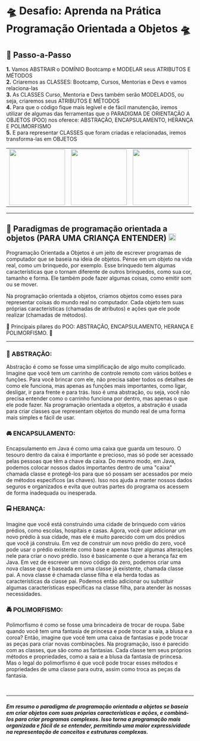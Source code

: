 # 🛸 Desafio: Aprenda na Prática Programação Orientada a Objetos 🛸

## 👣 Passo-a-Passo

<p>
<strong>	1.</strong> Vamos ABSTRAIR o DOMÍNIO Bootcamp e MODELAR seus ATRIBUTOS E MÉTODOS <br>
<strong>	2.</strong> Criaremos as CLASSES: Bootcamp, Cursos, Mentorias e Devs e vamos relaciona-las <br>
<strong>	3.</strong> As CLASSES Curso, Mentoria e Devs também serão MODELADOS, ou seja, criaremos seus ATRIBUTOS E MÉTODOS <br> 
<strong>	4.</strong> Para que o código fique mais legível e de fácil manutenção, iremos utilizar de algumas das ferramentas que o PARADIGMA DE ORIENTAÇÃO A OBJETOS (POO) nos oferece: ABSTRAÇÃO, ENCAPSULAMENTO, HERANÇA E POLIMORFISMO <br>
<strong>	5.</strong> E para representar CLASSES que foram criadas e relacionadas, iremos transforma-las em OBJETOS

<table>
  <tr>
    <td>   
        <img height="150em" src="https://github.com/raphaelkauan/AbstrairBootcamp-Desafio/assets/111379005/7621ee63-f957-4d11-bef1-3247a943865d"/>
    </td>
    <td>     
        <img height="150em" src="https://github.com/raphaelkauan/AbstrairBootcamp-Desafio/assets/111379005/15c399ec-5246-4f72-8ae5-589166385f09"/>
    </td>
     <td>      
        <img height="150em" src="https://cdn.midjourney.com/8a21e7c2-127f-4edb-88e7-f8d89bd36be5/grid_0.png"/>
    </td>
  </tr>
</table>
</p>

---

<h2> 🎲 Paradigmas de programação orientada a objetos (PARA UMA CRIANÇA ENTENDER) <img height="20em" src="https://img.icons8.com/external-smashingstocks-outline-color-smashing-stocks/256/external-Duckling-seasons-smashingstocks-outline-color-smashing-stocks.png"/>
</h2>

<p>
Programação Orientada a Objetos é um jeito de escrever programas de computador que se baseia na ideia de objetos. Pense em um objeto na vida real, como um brinquedo, por exemplo. Esse brinquedo tem algumas características que o tornam diferente de outros brinquedos, como sua cor, tamanho e forma. Ele também pode fazer algumas coisas, como emitir som ou se mover.

Na programação orientada a objetos, criamos objetos como esses para representar coisas do mundo real no computador. Cada objeto tem suas próprias características (chamadas de atributos) e ações que ele pode realizar (chamadas de métodos).

🔱 Principais pilares do POO: ABSTRAÇÃO, ENCAPSULAMENTO, HERANÇA E POLIMORFISMO. 🔱
</p>

---

<h3> 🚖 ABSTRAÇÃO:</h3>

<p>
Abstração é como se fosse uma simplificação de algo muito complicado. Imagine que você tem um carrinho de controle remoto com vários botões e funções. Para você brincar com ele, não precisa saber todos os detalhes de como ele funciona, mas apenas as funções mais importantes, como ligar, desligar, ir para frente e para trás. Isso é uma abstração, ou seja, você não precisa entender como o carrinho funciona por dentro, mas apenas o que ele pode fazer. Na programação orientada a objetos, a abstração é usada para criar classes que representam objetos do mundo real de uma forma mais simples e fácil de usar.
</p>

<h3> 🚘 ENCAPSULAMENTO:</h3>

<p>
Encapsulamento em Java é como uma caixa que guarda um tesouro. O tesouro dentro da caixa é importante e precioso, mas só pode ser acessado pelas pessoas que têm a chave da caixa. Do mesmo modo, em Java, podemos colocar nossos dados importantes dentro de uma "caixa" chamada classe e protegê-los para que só possam ser acessados ​​por meio de métodos específicos (as chaves). Isso nos ajuda a manter nossos dados seguros e organizados e evita que outras partes do programa os acessem de forma inadequada ou inesperada.
</p>

<h3> 🚍 HERANÇA:</h3>

<p>
Imagine que você está construindo uma cidade de brinquedo com vários prédios, como escolas, hospitais e casas. Agora, você quer adicionar um novo prédio à sua cidade, mas ele é muito parecido com um dos prédios que você já construiu. Em vez de construir um novo prédio do zero, você pode usar o prédio existente como base e apenas fazer algumas alterações nele para criar o novo prédio. Isso é basicamente o que a herança faz em Java. Em vez de escrever um novo código do zero, podemos criar uma nova classe que é baseada em uma classe já existente, chamada classe pai. A nova classe é chamada classe filha e ela herda todas as características da classe pai. Podemos então adicionar ou substituir algumas características específicas na classe filha, para atender às nossas necessidades.
</p>

<h3> 🚔 POLIMORFISMO:</h3>

<p>
Polimorfismo é como se fosse uma brincadeira de trocar de roupa. Sabe quando você tem uma fantasia de princesa e pode trocar a saia, a blusa e a coroa? Então, imagine que você tem uma caixa de fantasias e pode trocar as peças para criar novas combinações. Na programação, isso é parecido com as classes, que são como as fantasias. Cada classe tem seus próprios métodos e propriedades, como a saia e a blusa da fantasia de princesa. Mas o legal do polimorfismo é que você pode trocar esses métodos e propriedades de uma classe para outra, assim como troca as peças da fantasia.
</p>
<br>

---

##### Em resumo o paradigma de programação orientada a objetos se baseia em criar objetos com suas próprias características e ações, e combiná-los para criar programas complexos. Isso torna a programação mais organizada e fácil de se entender, permitindo uma maior expressividade na representação de conceitos e estruturas complexas.

